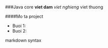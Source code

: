 ###Java core
**viet dam**
*viet nghieng*
viet thuong

####Mo ta project
- Buoi 1:
- Buoi 2:

markdown syntax